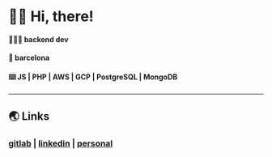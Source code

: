 # 👋🏽 Hi, there! 
#### 👨🏽‍💻 backend dev
#### 📍 barcelona 
#### ⌨️ JS | PHP | AWS | GCP | PostgreSQL | MongoDB
***
## 🌏 Links
### [gitlab](www.gitlab.com/clopez12) | [linkedin](https://www.linkedin.com/in/celopez12) | [personal](https://clopez7.github.io)

